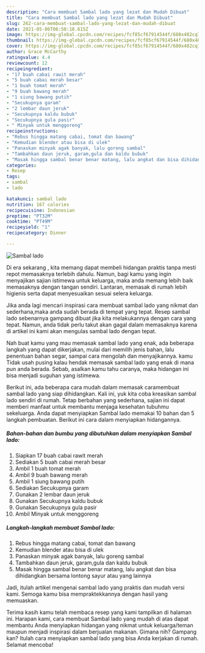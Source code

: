 ```yaml
---
description: "Cara membuat Sambal lado yang lezat dan Mudah Dibuat"
title: "Cara membuat Sambal lado yang lezat dan Mudah Dibuat"
slug: 262-cara-membuat-sambal-lado-yang-lezat-dan-mudah-dibuat
date: 2021-05-06T06:50:18.615Z
image: https://img-global.cpcdn.com/recipes/fcf85cf67914544f/680x482cq70/sambal-lado-foto-resep-utama.jpg
thumbnail: https://img-global.cpcdn.com/recipes/fcf85cf67914544f/680x482cq70/sambal-lado-foto-resep-utama.jpg
cover: https://img-global.cpcdn.com/recipes/fcf85cf67914544f/680x482cq70/sambal-lado-foto-resep-utama.jpg
author: Grace McCarthy
ratingvalue: 4.4
reviewcount: 12
recipeingredient:
- "17 buah cabai rawit merah"
- "5 buah cabai merah besar"
- "1 buah tomat merah"
- "9 buah bawang merah"
- "1 siung bawang putih"
- "Secukupnya garam"
- "2 lembar daun jeruk"
- "Secukupnya kaldu bubuk"
- "Secukupnya gula pasir"
- " Minyak untuk menggoreng"
recipeinstructions:
- "Rebus hingga matang cabai, tomat dan bawang"
- "Kemudian blender atau bisa di ulek"
- "Panaskan minyak agak banyak, lalu goreng sambal"
- "Tambahkan daun jeruk, garam,gula dan kaldu bubuk"
- "Masak hingga sambal benar benar matang, lalu angkat dan bisa dihidangkan bersama lontong sayur atau yang lainnya"
categories:
- Resep
tags:
- sambal
- lado

katakunci: sambal lado 
nutrition: 167 calories
recipecuisine: Indonesian
preptime: "PT32M"
cooktime: "PT49M"
recipeyield: "1"
recipecategory: Dinner

---
```



![Sambal lado](https://img-global.cpcdn.com/recipes/fcf85cf67914544f/680x482cq70/sambal-lado-foto-resep-utama.jpg)

Di era  sekarang , kita memang dapat membeli hidangan praktis tanpa mesti repot memasaknya terlebih dahulu. Namun, bagi kamu yang ingin menyajikan sajian istimewa untuk keluarga, maka anda memang lebih baik memasaknya dengan tangan sendiri. Lantaran, memasak di rumah lebih higienis serta dapat menyesuaikan sesuai selera keluarga.

Jika anda lagi mencari inspirasi cara membuat sambal lado yang nikmat dan sederhana,maka anda sudah berada di tempat yang tepat. Resep sambal lado  sebenarnya gampang dibuat jika kita melakukannya dengan cara yang tepat. Namun, anda tidak perlu takut akan gagal dalam memasaknya 
karena di artikel ini kami akan mengulas sambal lado dengan tepat.  



Nah buat kamu yang mau memasak sambal lado yang enak, ada beberapa langkah yang dapat dikerjakan, mulai dari memilih jenis bahan, lalu penentuan bahan segar, sampai cara mengolah dan menyajikannya. kamu Tidak usah pusing kalau hendak memasak sambal lado yang enak di mana pun anda berada. Sebab, asalkan kamu  tahu caranya, maka hidangan ini bisa menjadi suguhan yang istimewa.

Berikut ini, ada beberapa cara mudah dalam memasak caramembuat sambal lado yang siap dihidangkan. Kali ini, yuk kita coba kreasikan sambal lado sendiri di rumah. Tetap berbahan yang sederhana, sajian ini dapat memberi manfaat untuk membantu menjaga kesehatan tubuhmu sekeluarga. Anda dapat menyiapkan Sambal lado memakai 10 bahan dan 5 langkah pembuatan. Berikut ini cara dalam menyiapkan hidangannya.

<!--inarticleads1-->

##### Bahan-bahan dan bumbu yang dibutuhkan dalam menyiapkan Sambal lado:

1. Siapkan 17 buah cabai rawit merah
1. Sediakan 5 buah cabai merah besar
1. Ambil 1 buah tomat merah
1. Ambil 9 buah bawang merah
1. Ambil 1 siung bawang putih
1. Sediakan Secukupnya garam
1. Gunakan 2 lembar daun jeruk
1. Gunakan Secukupnya kaldu bubuk
1. Gunakan Secukupnya gula pasir
1. Ambil  Minyak untuk menggoreng




<!--inarticleads2-->

##### Langkah-langkah membuat Sambal lado:

1. Rebus hingga matang cabai, tomat dan bawang
1. Kemudian blender atau bisa di ulek
1. Panaskan minyak agak banyak, lalu goreng sambal
1. Tambahkan daun jeruk, garam,gula dan kaldu bubuk
1. Masak hingga sambal benar benar matang, lalu angkat dan bisa dihidangkan bersama lontong sayur atau yang lainnya




Jadi, itulah artikel mengenai  sambal lado  yang praktis dan mudah versi kami. Semoga kamu bisa mempraktekkannya dengan hasil yang memuaskan. 

Terima kasih kamu telah membaca resep yang kami tampilkan di halaman ini. Harapan kami, cara membuat  Sambal lado yang mudah di atas dapat membantu Anda menyiapkan hidangan yang nikmat untuk keluarga/teman maupun menjadi inspirasi dalam berjualan makanan. Gimana nih? Gampang kan? Itulah cara menyiapkan sambal lado yang bisa Anda kerjakan di rumah. Selamat mencoba!

